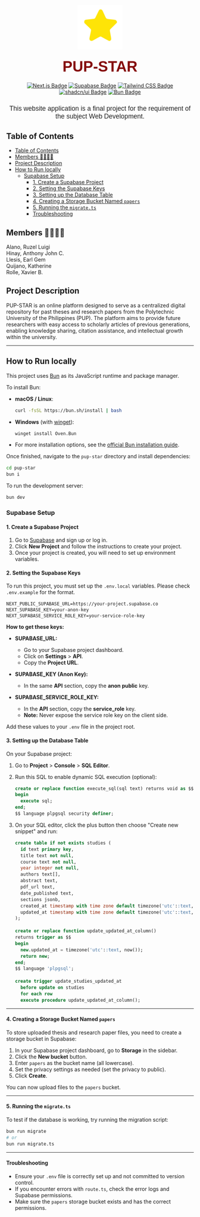 <div align="center">
  <img src="assets/star.png" alt="Star" width="120" height="120" />
  
  <h1 style="color:#850d0d; font-family:sans-serif; font-size:2.5rem; margin: 0.5em 0;">PUP-STAR</h1>
  
  <!-- Badges -->
  <p>
    <a href="https://nextjs.org/" target="_blank"><img src="https://img.shields.io/badge/Next.js-000?style=for-the-badge&logo=nextdotjs&logoColor=white" alt="Next.js Badge" /></a>
    <a href="https://supabase.com/" target="_blank"><img src="https://img.shields.io/badge/Supabase-3ECF8E?style=for-the-badge&logo=supabase&logoColor=white" alt="Supabase Badge" /></a>
    <a href="https://tailwindcss.com/" target="_blank"><img src="https://img.shields.io/badge/Tailwind_CSS-38B2AC?style=for-the-badge&logo=tailwind-css&logoColor=white" alt="Tailwind CSS Badge" /></a>
    <a href="https://ui.shadcn.com/" target="_blank"><img src="https://img.shields.io/badge/shadcn/ui-111827?style=for-the-badge" alt="shadcn/ui Badge" /></a>
    <a href="https://bun.sh/" target="_blank"><img src="https://img.shields.io/badge/Bun-000000?style=for-the-badge&logo=bun&logoColor=white" alt="Bun Badge" /></a>
  </p>
  <p style="color:#222; font-family:sans-serif; font-size:1.1rem; margin-top:1.5em; max-width:600px;">
    This website application is a final project for the requirement of the subject Web Development.
  </p>
</div>

## Table of Contents

- [Table of Contents](#table-of-contents)
- [Members 👩‍💻👨‍💻](#members-)
- [Project Description](#project-description)
- [How to Run locally](#how-to-run-locally)
  - [Supabase Setup](#supabase-setup)
    - [1. Create a Supabase Project](#1-create-a-supabase-project)
    - [2. Setting the Supabase Keys](#2-setting-the-supabase-keys)
    - [3. Setting up the Database Table](#3-setting-up-the-database-table)
    - [4. Creating a Storage Bucket Named `papers`](#4-creating-a-storage-bucket-named-papers)
    - [5. Running the `migrate.ts`](#5-running-the-migratets)
    - [Troubleshooting](#troubleshooting)

## Members 👩‍💻👨‍💻

Alano, Ruzel Luigi  
Hinay, Anthony John C.  
Llesis, Earl Gem  
Quijano, Katherine  
Rolle, Xavier B.

## Project Description

PUP-STAR is an online platform designed to serve as a centralized digital repository for past theses and research papers from the Polytechnic University of the Philippines (PUP). The platform aims to provide future researchers with easy access to scholarly articles of previous generations, enabling knowledge sharing, citation assistance, and intellectual growth within the university.

***

## How to Run locally

This project uses [Bun](https://bun.sh/) as its JavaScript runtime and package manager.

To install Bun:
- **macOS / Linux**:
  ```sh
  curl -fsSL https://bun.sh/install | bash
  ```
- **Windows** (with [winget](https://learn.microsoft.com/en-us/windows/package-manager/winget/)):
  ```sh
  winget install Oven.Bun
  ```
- For more installation options, see the [official Bun installation guide](https://bun.sh/docs/installation).

Once finished, navigate to the `pup-star` directory and install dependencies:

```sh
cd pup-star
bun i
```

To run the development server:

```sh
bun dev
```

### Supabase Setup

#### 1. Create a Supabase Project

1. Go to [Supabase](https://supabase.com/) and sign up or log in.
2. Click **New Project** and follow the instructions to create your project.
3. Once your project is created, you will need to set up environment variables.

#### 2. Setting the Supabase Keys

To run this project, you must set up the `.env.local` variables. Please check `.env.example` for the format.

```env
NEXT_PUBLIC_SUPABASE_URL=https://your-project.supabase.co
NEXT_SUPABASE_KEY=your-anon-key
NEXT_SUPABASE_SERVICE_ROLE_KEY=your-service-role-key
```

**How to get these keys:**

- **SUPABASE_URL:**  
  - Go to your Supabase project dashboard.
  - Click on **Settings** > **API**.
  - Copy the **Project URL**.

- **SUPABASE_KEY (Anon Key):**  
  - In the same **API** section, copy the **anon public** key.

- **SUPABASE_SERVICE_ROLE_KEY:**  
  - In the **API** section, copy the **service_role** key.
  - **Note:** Never expose the service role key on the client side.

Add these values to your `.env` file in the project root.

#### 3. Setting up the Database Table

On your Supabase project:

1. Go to **Project** > **Console** > **SQL Editor**.
2. Run this SQL to enable dynamic SQL execution (optional):

    ```sql
    create or replace function execute_sql(sql text) returns void as $$
    begin
      execute sql;
    end;
    $$ language plpgsql security definer;
    ```

3. On your SQL editor, click the plus button then choose "Create new snippet" and run:

    ```sql
    create table if not exists studies (
      id text primary key,
      title text not null,
      course text not null,
      year integer not null,
      authors text[],
      abstract text,
      pdf_url text,
      date_published text,
      sections jsonb,
      created_at timestamp with time zone default timezone('utc'::text, now()) not null,
      updated_at timestamp with time zone default timezone('utc'::text, now()) not null
    );

    create or replace function update_updated_at_column()
    returns trigger as $$
    begin
      new.updated_at = timezone('utc'::text, now());
      return new;
    end;
    $$ language 'plpgsql';

    create trigger update_studies_updated_at
      before update on studies
      for each row
      execute procedure update_updated_at_column();
    ```

---

#### 4. Creating a Storage Bucket Named `papers`

To store uploaded thesis and research paper files, you need to create a storage bucket in Supabase:

1. In your Supabase project dashboard, go to **Storage** in the sidebar.
2. Click the **New bucket** button.
3. Enter `papers` as the bucket name (all lowercase).
4. Set the privacy settings as needed (set the privacy to public).
5. Click **Create**.

You can now upload files to the `papers` bucket.

---

#### 5. Running the `migrate.ts`

To test if the database is working, try running the migration script:

```sh
bun run migrate
# or
bun run migrate.ts
```

---

#### Troubleshooting

- Ensure your `.env` file is correctly set up and not committed to version control.
- If you encounter errors with `route.ts`, check the error logs and Supabase permissions.
- Make sure the `papers` storage bucket exists and has the correct permissions.

